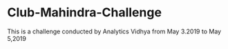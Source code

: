 # Club-Mahindra-Challenge
This is a challenge conducted by Analytics Vidhya from May 3.2019 to May 5,2019
